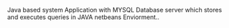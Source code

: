 Java based system Application with MYSQL Database server which stores and executes queries in JAVA netbeans Enviorment..
